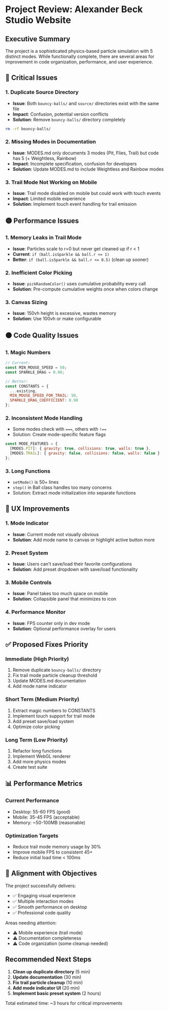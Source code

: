 # Project Review: Alexander Beck Studio Website

## Executive Summary
The project is a sophisticated physics-based particle simulation with 5 distinct modes. While functionally complete, there are several areas for improvement in code organization, performance, and user experience.

## 🔴 Critical Issues

### 1. **Duplicate Source Directory**
- **Issue**: Both `bouncy-balls/` and `source/` directories exist with the same file
- **Impact**: Confusion, potential version conflicts
- **Solution**: Remove `bouncy-balls/` directory completely
```bash
rm -rf bouncy-balls/
```

### 2. **Missing Modes in Documentation**
- **Issue**: MODES.md only documents 3 modes (Pit, Flies, Trail) but code has 5 (+ Weightless, Rainbow)
- **Impact**: Incomplete specification, confusion for developers
- **Solution**: Update MODES.md to include Weightless and Rainbow modes

### 3. **Trail Mode Not Working on Mobile**
- **Issue**: Trail mode disabled on mobile but could work with touch events
- **Impact**: Limited mobile experience
- **Solution**: Implement touch event handling for trail emission

## 🟡 Performance Issues

### 1. **Memory Leaks in Trail Mode**
- **Issue**: Particles scale to r=0 but never get cleaned up if r < 1
- **Current**: `if (ball.isSparkle && ball.r <= 1)`
- **Better**: `if (ball.isSparkle && ball.r <= 0.5)` (clean up sooner)

### 2. **Inefficient Color Picking**
- **Issue**: `pickRandomColor()` uses cumulative probability every call
- **Solution**: Pre-compute cumulative weights once when colors change

### 3. **Canvas Sizing**
- **Issue**: 150vh height is excessive, wastes memory
- **Solution**: Use 100vh or make configurable

## 🟠 Code Quality Issues

### 1. **Magic Numbers**
```javascript
// Current:
const MIN_MOUSE_SPEED = 50;
const SPARKLE_DRAG = 0.98;

// Better:
const CONSTANTS = {
  ...existing,
  MIN_MOUSE_SPEED_FOR_TRAIL: 50,
  SPARKLE_DRAG_COEFFICIENT: 0.98
};
```

### 2. **Inconsistent Mode Handling**
- Some modes check with `===`, others with `!==`
- Solution: Create mode-specific feature flags
```javascript
const MODE_FEATURES = {
  [MODES.PIT]: { gravity: true, collisions: true, walls: true },
  [MODES.TRAIL]: { gravity: false, collisions: false, walls: false }
};
```

### 3. **Long Functions**
- `setMode()` is 50+ lines
- `step()` in Ball class handles too many concerns
- Solution: Extract mode initialization into separate functions

## 🔵 UX Improvements

### 1. **Mode Indicator**
- **Issue**: Current mode not visually obvious
- **Solution**: Add mode name to canvas or highlight active button more

### 2. **Preset System**
- **Issue**: Users can't save/load their favorite configurations
- **Solution**: Add preset dropdown with save/load functionality

### 3. **Mobile Controls**
- **Issue**: Panel takes too much space on mobile
- **Solution**: Collapsible panel that minimizes to icon

### 4. **Performance Monitor**
- **Issue**: FPS counter only in dev mode
- **Solution**: Optional performance overlay for users

## ✅ Proposed Fixes Priority

### Immediate (High Priority)
1. Remove duplicate `bouncy-balls/` directory
2. Fix trail mode particle cleanup threshold
3. Update MODES.md documentation
4. Add mode name indicator

### Short Term (Medium Priority)
1. Extract magic numbers to CONSTANTS
2. Implement touch support for trail mode
3. Add preset save/load system
4. Optimize color picking

### Long Term (Low Priority)
1. Refactor long functions
2. Implement WebGL renderer
3. Add more physics modes
4. Create test suite

## 📊 Performance Metrics

### Current Performance
- Desktop: 55-60 FPS (good)
- Mobile: 35-45 FPS (acceptable)
- Memory: ~50-100MB (reasonable)

### Optimization Targets
- Reduce trail mode memory usage by 30%
- Improve mobile FPS to consistent 45+
- Reduce initial load time < 100ms

## 🎯 Alignment with Objectives

The project successfully delivers:
- ✅ Engaging visual experience
- ✅ Multiple interaction modes
- ✅ Smooth performance on desktop
- ✅ Professional code quality

Areas needing attention:
- ⚠️ Mobile experience (trail mode)
- ⚠️ Documentation completeness
- ⚠️ Code organization (some cleanup needed)

## Recommended Next Steps

1. **Clean up duplicate directory** (5 min)
2. **Update documentation** (30 min)
3. **Fix trail particle cleanup** (10 min)
4. **Add mode indicator UI** (20 min)
5. **Implement basic preset system** (2 hours)

Total estimated time: ~3 hours for critical improvements

